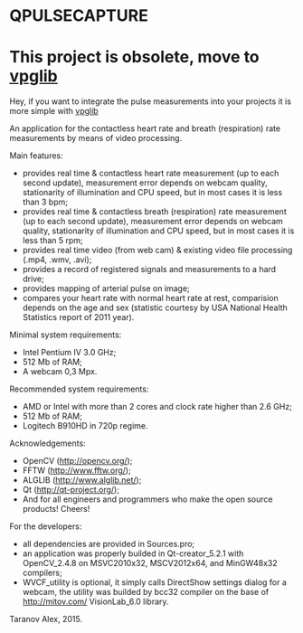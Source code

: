 QPULSECAPTURE	
=========================================================================================

This project is obsolete, move to [vpglib](https://github.com/pi-null-mezon/vpglib)
========================

Hey, if you want to integrate the pulse measurements into your projects it is more simple with
[vpglib](https://github.com/pi-null-mezon/vpglib)

An application for the contactless heart rate and breath (respiration) rate measurements
by means of video processing.

Main features:
- provides real time & contactless heart rate measurement (up to each second update), measurement error depends on webcam quality, stationarity of illumination and CPU speed, but in most cases it is less than 3 bpm;
- provides real time & contactless breath (respiration) rate measurement (up to each second update), measurement error depends on webcam quality, stationarity of illumination and CPU speed, but in most cases it is less than 5 rpm;
- provides real time video (from web cam) & existing video file processing (.mp4, .wmv, .avi);
- provides a record of registered signals and measurements to a hard drive;
- provides mapping of arterial pulse on image;
- compares your heart rate with normal heart rate at rest, comparision depends on the age and sex (statistic courtesy by USA National Health Statistics report of 2011 year).

Minimal system requirements:
- Intel Pentium IV 3.0 GHz;
- 512 Mb of RAM;
- A webcam 0,3 Mpx.

Recommended system requirements:
- AMD or Intel with more than 2 cores and clock rate higher than 2.6 GHz;
- 512 Mb of RAM;
- Logitech B910HD in 720p regime.

Acknowledgements:
- OpenCV (http://opencv.org/);
- FFTW (http://www.fftw.org/);
- ALGLIB (http://www.alglib.net/);
- Qt (http://qt-project.org/);
- And for all engineers and programmers who make the open source products! Cheers!

For the developers:
- all dependencies are provided in Sources.pro;
- an application was properly builded in Qt-creator_5.2.1 with OpenCV_2.4.8 on MSVC2010x32, MSCV2012x64, and MinGW48x32 compilers;
- WVCF_utility is optional, it simply calls DirectShow settings dialog for a webcam, the utility was builded by bcc32 compiler on the base of http://mitov.com/ VisionLab_6.0 library. 

Taranov Alex, 2015.


